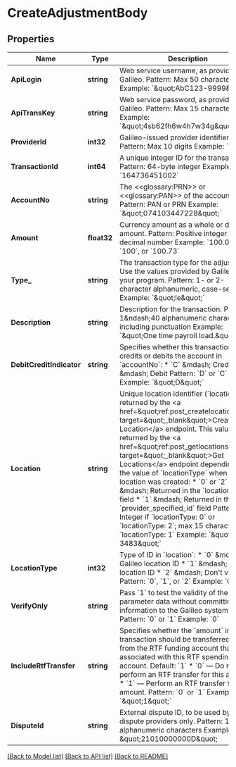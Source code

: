 # CreateAdjustmentBody

## Properties
Name | Type | Description | Notes
------------ | ------------- | ------------- | -------------
**ApiLogin** | **string** | Web service username, as provided by Galileo. Pattern: Max 50 characters Example: &#x60;\&quot;AbC123-9999\&quot;&#x60; | [default to AbC123-9999]
**ApiTransKey** | **string** | Web service password, as provided by Galileo. Pattern: Max 15 characters Example: &#x60;\&quot;4sb62fh6w4h7w34g\&quot;&#x60; | [default to 4sb62fh6w4h7w34g]
**ProviderId** | **int32** | Galileo-issued provider identifier. Pattern: Max 10 digits Example: &#x60;9999&#x60; | [default to 9999]
**TransactionId** | **int64** | A unique integer ID for the transaction.  Pattern: 64-byte integer Example: &#x60;164736451002&#x60; | [default to null]
**AccountNo** | **string** | The &lt;&lt;glossary:PRN&gt;&gt; or &lt;&lt;glossary:PAN&gt;&gt; of the account. Pattern: PAN or PRN  Example: &#x60;\&quot;074103447228\&quot;&#x60; | [default to 074103447228]
**Amount** | **float32** | Currency amount as a whole or decimal amount. Pattern: Positive integer or decimal number Example: &#x60;100.00&#x60;, &#x60;100&#x60;, or &#x60;100.73&#x60; | [default to 25.5]
**Type_** | **string** | The transaction type for the adjustment. Use the values provided by Galileo for your program. Pattern: 1- or 2-character alphanumeric, case-sensitive Example: &#x60;\&quot;le\&quot;&#x60; | [default to null]
**Description** | **string** | Description for the transaction. Pattern: 1&amp;ndash;40 alphanumeric characters, including punctuation Example: &#x60;\&quot;One time payroll load.\&quot;&#x60; | [optional] [default to null]
**DebitCreditIndicator** | **string** | Specifies whether this transaction credits or debits the account in &#x60;accountNo&#x60;: * &#x60;C&#x60; &amp;mdash; Credit * &#x60;D&#x60; &amp;mdash; Debit  Pattern: &#x60;D&#x60; or &#x60;C&#x60; Example: &#x60;\&quot;D\&quot;&#x60; | [default to DEBIT_CREDIT_INDICATOR.D]
**Location** | **string** | Unique location identifier (&#x60;location&#x60;) as returned by the &lt;a href&#x3D;\&quot;ref:post_createlocation\&quot; target&#x3D;\&quot;_blank\&quot;&gt;Create Location&lt;/a&gt; endpoint.  This value is also returned by the &lt;a href&#x3D;\&quot;ref:post_getlocations\&quot; target&#x3D;\&quot;_blank\&quot;&gt;Get Locations&lt;/a&gt; endpoint depending on the value of &#x60;locationType&#x60; when the location was created: * &#x60;0&#x60; or &#x60;2&#x60; &amp;mdash; Returned in the &#x60;location_id&#x60; field * &#x60;1&#x60; &amp;mdash; Returned in the &#x60;provider_specified_id&#x60; field  Pattern: Integer if &#x60;locationType: 0&#x60; or &#x60;locationType: 2&#x60;; max 15 characters if &#x60;locationType: 1&#x60; Example: &#x60;\&quot;a455-3483\&quot;&#x60; | [optional] [default to null]
**LocationType** | **int32** | Type of ID in &#x60;location&#x60;: * &#x60;0&#x60; &amp;mdash; Galileo location ID * &#x60;1&#x60; &amp;mdash; Partner location ID * &#x60;2&#x60; &amp;mdash; Don&#x27;t validate  Pattern: &#x60;0&#x60;, &#x60;1&#x60;, or &#x60;2&#x60; Example: &#x60;0&#x60; | [optional] [default to null]
**VerifyOnly** | **string** | Pass &#x60;1&#x60; to test the validity of the parameter data without committing the information to the Galileo system. Pattern: &#x60;0&#x60; or &#x60;1&#x60; Example: &#x60;0&#x60; | [optional] [default to null]
**IncludeRtfTransfer** | **string** | Specifies whether the &#x60;amount&#x60; in this transaction should be transferred to or from the RTF funding account that is associated with this RTF spending account. Default: &#x60;1&#x60; * &#x60;0&#x60; — Do not perform an RTF transfer for this amount * &#x60;1&#x60; — Perform an RTF transfer for this amount.  Pattern: &#x60;0&#x60; or &#x60;1&#x60;  Example: &#x60;\&quot;1\&quot;&#x60;  | [optional] [default to null]
**DisputeId** | **string** | External dispute ID, to be used by dispute providers only. Pattern: 1-16 alphanumeric characters Example: \&quot;21010000000D\&quot; | [optional] [default to null]

[[Back to Model list]](../README.md#documentation-for-models) [[Back to API list]](../README.md#documentation-for-api-endpoints) [[Back to README]](../README.md)

